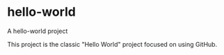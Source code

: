 # hello-world
A hello-world project

This project is the classic "Hello World" project
focused on using GitHub.
